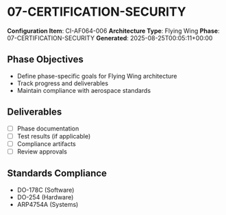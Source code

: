 # 07-CERTIFICATION-SECURITY

**Configuration Item**: CI-AF064-006
**Architecture Type**: Flying Wing
**Phase**: 07-CERTIFICATION-SECURITY
**Generated**: 2025-08-25T00:05:11+00:00

## Phase Objectives
- Define phase-specific goals for Flying Wing architecture
- Track progress and deliverables
- Maintain compliance with aerospace standards

## Deliverables
- [ ] Phase documentation
- [ ] Test results (if applicable)
- [ ] Compliance artifacts
- [ ] Review approvals

## Standards Compliance
- DO-178C (Software)
- DO-254 (Hardware)
- ARP4754A (Systems)
